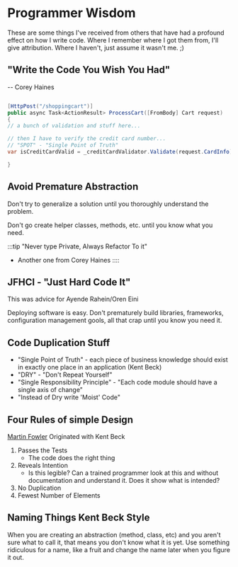 # Programmer Wisdom

These are some things I've received from others that have had a profound effect on how I write code. Where I remember where I got them from, I'll give attribution. Where I haven't, just assume it wasn't me. ;)

## "Write the Code You Wish You Had"

-- Corey Haines 

```csharp

[HttpPost("/shoppingcart")]
public async Task<ActionResult> ProcessCart([FromBody] Cart request) 
{
// a bunch of validation and stuff here...

// then I have to verify the credit card number...
// "SPOT" - "Single Point of Truth"
var isCreditCardValid = _creditCardValidator.Validate(request.CardInfo);

}

```

## Avoid Premature Abstraction

Don't try to generalize a solution until you thoroughly understand the problem.

Don't go create helper classes, methods, etc. until you know what you need.

:::tip "Never type Private, Always Refactor To it"
- Another one from Corey Haines
::::


## JFHCI - "Just Hard Code It" 
This was advice for Ayende Rahein/Oren Eini 

Deploying software is easy. Don't prematurely build libraries, frameworks, configuration management gools, all that crap until you know you need it.



## Code Duplication Stuff

- "Single Point of Truth" - each piece of business knowledge should exist in exactly one place in an application (Kent Beck)
- "DRY" - "Don't Repeat Yourself"
- "Single Responsibility Principle" - "Each code module should have a single axis of change"
- "Instead of Dry write 'Moist' Code"


## Four Rules of simple Design
[Martin Fowler](https://martinfowler.com/bliki/BeckDesignRules.html)
Originated with Kent Beck
1. Passes the Tests
    - The code does the right thing
2. Reveals Intention
    - Is this legible? Can a trained programmer look at this and without documentation and understand it. Does it show what is intended?
3. No Duplication
4. Fewest Number of Elements

## Naming Things Kent Beck Style
When you are creating an abstraction (method, class, etc) and you aren't sure what to call it, that means you don't know what it is yet. Use something ridiculous for a name, like a fruit and change the name later when you figure it out.